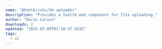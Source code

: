 ```yaml
---
name: "@htmlbricks/hb-uploader"
description: "Provides a Svelte web component for file uploading."
author: "Dario Caruso"
downloads: 2
updated: "2025-03-09T03:10:37.923Z"
tags: 
  - ui
---
```

